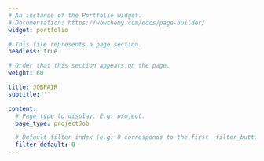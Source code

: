 ```yaml
---
# An instance of the Portfolio widget.
# Documentation: https://wowchemy.com/docs/page-builder/
widget: portfolio

# This file represents a page section.
headless: true

# Order that this section appears on the page.
weight: 60

title: JOBFAIR
subtitle: ''

content:
  # Page type to display. E.g. project.
  page_type: projectJob

  # Default filter index (e.g. 0 corresponds to the first `filter_button` instance below).
  filter_default: 0
---
```

